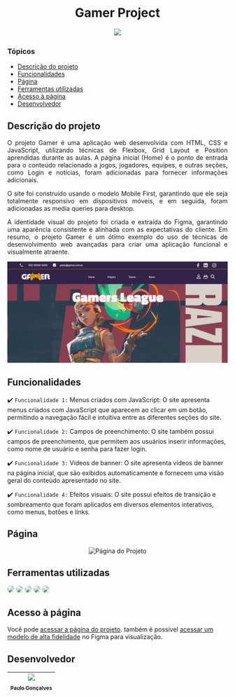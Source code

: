 <h1 align="center">
   Gamer Project 
</h1>

<p align="center">
   <img src="http://img.shields.io/static/v1?label=STATUS&message=PROJETO%20EM%20REFINO&color=yellow&style=for-the-badge" #vitrinedev/>
</p>

### Tópicos 

- [Descrição do projeto](#descrição-do-projeto)
- [Funcionalidades](#funcionalidades)
- [Página](#página)
- [Ferramentas utilizadas](#ferramentas-utilizadas)
- [Acesso à página](#acesso-à-página)
- [Desenvolvedor](#desenvolvedor)

## Descrição do projeto 

<div align="justify">

 O projeto Gamer é uma aplicação web desenvolvida com HTML, CSS e JavaScript, utilizando técnicas de Flexbox, Grid Layout e Position aprendidas durante as aulas. A página inicial (Home) é o ponto de entrada para o conteúdo relacionado a jogos, jogadores, equipes, e outras seções, como Login e notícias, foram adicionadas para fornecer informações adicionais.

O site foi construído usando o modelo Mobile First, garantindo que ele seja totalmente responsivo em dispositivos móveis, e em seguida, foram adicionadas as media queries para desktop.

A identidade visual do projeto foi criada e extraída do Figma, garantindo uma aparência consistente e alinhada com as expectativas do cliente. Em resumo, o projeto Gamer é um ótimo exemplo do uso de técnicas de desenvolvimento web avançadas para criar uma aplicação funcional e visualmente atraente.

![Descrição do projeto Gamer, onde se tem uma imagem da página inicial.](/readme/ImagemDescrição.png)
</div>

## Funcionalidades

:heavy_check_mark: `Funcionalidade 1:` Menus criados com JavaScript: O site apresenta menus criados com JavaScript que aparecem ao clicar em um botão, permitindo a navegação fácil e intuitiva entre as diferentes seções do site.

:heavy_check_mark: `Funcionalidade 2:` Campos de preenchimento: O site também possui campos de preenchimento, que permitem aos usuários inserir informações, como nome de usuário e senha para fazer login.

:heavy_check_mark: `Funcionalidade 3:` Vídeos de banner: O site apresenta vídeos de banner na página inicial, que são exibidos automaticamente e fornecem uma visão geral do conteúdo apresentado no site.

:heavy_check_mark: `Funcionalidade 4:` Efeitos visuais: O site possui efeitos de transição e sombreamento que foram aplicados em diversos elementos interativos, como menus, botões e links.

## Página 

<div align="center">

![Página do Projeto](/readme/homeMobile.gif)

  </div>

## Ferramentas utilizadas

<div align="left">
<img src="https://img.shields.io/badge/figma-%23F24E1E.svg?style=for-the-badge&logo=figma&logoColor=white" style="border-radius: 30px" target="_blank"></a>
<img src="https://img.shields.io/badge/Visual%20Studio%20Code-0078d7.svg?style=for-the-badge&logo=visual-studio-code&logoColor=white" style="border-radius: 30px" target="_blank"></a>
<img src="https://img.shields.io/badge/html5-%23E34F26.svg?style=for-the-badge&logo=html5&logoColor=white" style="border-radius: 30px" target="_blank"></a>
<img src="https://img.shields.io/badge/css3-%231572B6.svg?style=for-the-badge&logo=css3&logoColor=white" style="border-radius: 30px" target="_blank"></a>
<img src="https://img.shields.io/badge/javascript-%23323330.svg?style=for-the-badge&logo=javascript&logoColor=%23F7DF1E" style="border-radius: 30px" target="_blank"></a>
 </div>

## Acesso à página

Você pode [acessar a página do projeto](https://magilogus.github.io/GamerProject/). também é possível [acessar um modelo de alta fidelidade](https://www.figma.com/file/JfMPPyVEhQX6RGTSjm4i5z/Gamer-Project?t=fn5aQaiHI13M8dON-0) no Figma para visualização. 

## Desenvolvedor

| [<img src="https://avatars.githubusercontent.com/u/125275514?v=4" width=115><br><sub>Paulo Gonçalves</sub>](https://github.com/MagiLogus) | 
| :---: | 


[def]: #